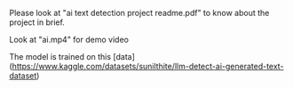 Please look at "ai text detection project readme.pdf" to know about the project in brief.

Look at "ai.mp4" for demo video

The model is trained on this [data] (https://www.kaggle.com/datasets/sunilthite/llm-detect-ai-generated-text-dataset)

